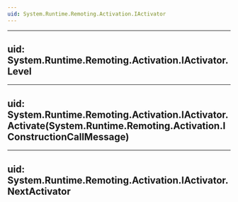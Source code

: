 ```yaml
---
uid: System.Runtime.Remoting.Activation.IActivator
---
```


---
uid: System.Runtime.Remoting.Activation.IActivator.Level
---

---
uid: System.Runtime.Remoting.Activation.IActivator.Activate(System.Runtime.Remoting.Activation.IConstructionCallMessage)
---

---
uid: System.Runtime.Remoting.Activation.IActivator.NextActivator
---
